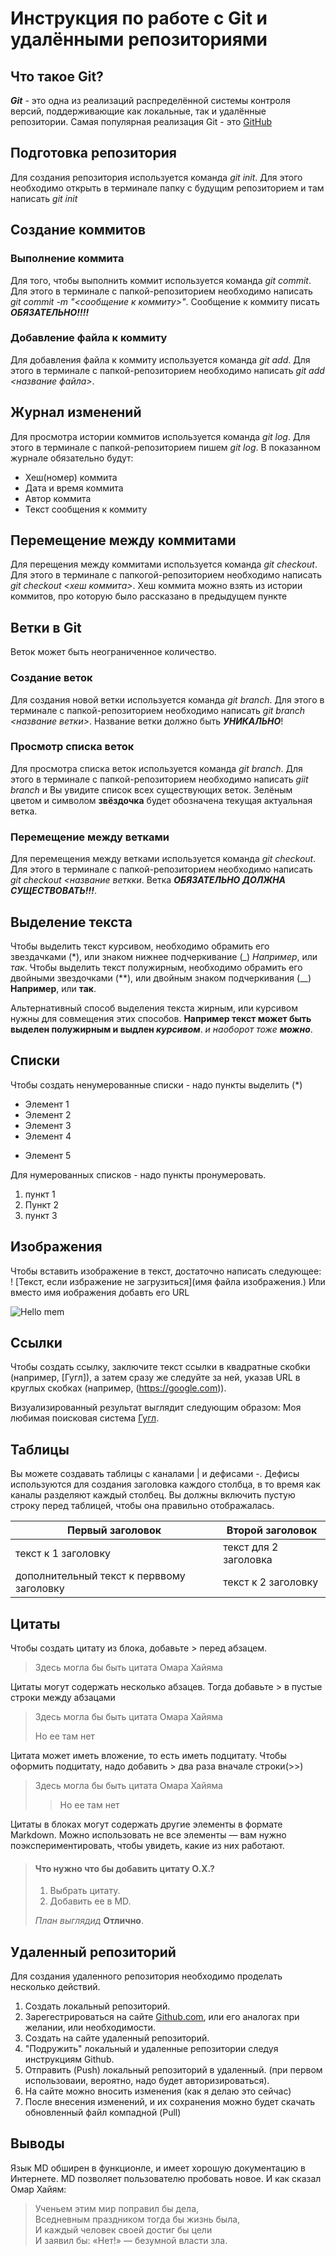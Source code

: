 # Инструкция по работе с Git и удалёнными репозиториями

## Что такое Git?
***Git*** - это одна из реализаций распределённой системы контроля версий, поддерживающие как локальные, так и удалённые репозитории. Самая популярная реализация Git - это [GitHub](https://github.com)

## Подготовка репозитория
Для создания репозитория используется команда *git init*. Для этого необходимо открыть в терминале папку с будущим репозиторием и там написать *git init*

## Создание коммитов

### Выполнение коммита
Для того, чтобы выполнить коммит используется команда *git commit*. Для этого в терминале с папкой-репозиторием необходимо написать *git commit -m "<сообщение к коммиту>"*. Сообщение к коммиту писать ***ОБЯЗАТЕЛЬНО!!!!***

### Добавление файла к коммиту
Для добавления файла к коммиту используется команда *git add*. Для этого в терминале с папкой-репозиторием необходимо написать *git add <название файла>*.

## Журнал изменений
Для просмотра истории коммитов используется команда *git log*. Для этого в терминале с папкой-репозиторием пишем *git log*. В показанном журнале обязательно будут:
* Хеш(номер) коммита
* Дата и время коммита
* Автор коммита
* Текст сообщения к коммиту

## Перемещение между коммитами
Для перещения между коммитами используется команда *git checkout*. Для этого в терминале с папкогой-репозиторием необходимо написать *git checkout <хеш коммита>*. Хеш коммита можно взять из истории коммитов, про которую было рассказано в предыдущем пункте

## Ветки в Git

Веток может быть неограниченное количество.

### Создание веток
Для создания новой ветки используется команда *git branch*. Для этого в терминале с папкой-репозиторием необходимо написать *git branch <название ветки>*. Название ветки должно быть ***УНИКАЛЬНО***!

### Просмотр списка веток
Для просмотра списка веток используется команда *git branch*. Для этого в терминале с папкой-репозиторием необходимо написать *giit branch* и Вы увидите список всех существующих веток. Зелёным цветом и символом **звёздочка** будет обозначена текущая актуальная ветка.

### Перемещение между ветками
Для перемещения между ветками используется команда *git checkout*. Для этого в терминале с папкой-репозиторием необходимо написать *git checkout <название веткки*. Ветка ***ОБЯЗАТЕЛЬНО ДОЛЖНА СУЩЕСТВОВАТЬ!!!***. 

## Выделение текста

Чтобы выделить текст курсивом, необходимо обрамить его звездачками (*), или знаком нижнее подчеркивание (_) *Например*, или _так_. Чтобы выделить текст полужирным, необходимо обрамить его двойными звездочками (**), или двойным знаком подчеркивания (__) **Например**, или __так__.

Альтернативный способ выделения текста жирным, или курсивом нужны для совмещения этих способов. __Например текст может быть выделен полужирным и выдлен *курсивом*__. *и наоборот тоже __можно__*.

## Списки
Чтобы создать ненумерованные списки - надо пункты выделить (*)
* Элемент 1
* Элемент 2
* Элемент 3
* Элемент 4
+ Элемент 5

Для нумерованных списков - надо пункты пронумеровать.
1. пункт 1
2. Пункт 2
3. пункт 3

## Изображения

Чтобы вставить изображение в текст, достаточно написать следующее:
! [Текст, если избражение не загрузиться](имя файла изображения.)
Или вместо имя иображения добавть его URL

![Hello mem](mem.jpeg)

## Ссылки

Чтобы создать ссылку, заключите текст ссылки в квадратные скобки (например, [Гугл]), а затем сразу же следуйте за ней, указав URL в круглых скобках (например, (https://google.com)).

Визуализированный результат выглядит следующим образом:
Моя любимая поисковая система [Гугл](https://google.com).


## Таблицы

Вы можете создавать таблицы с каналами | и дефисами -. Дефисы используются для создания заголовка каждого столбца, в то время как каналы разделяют каждый столбец. Вы должны включить пустую строку перед таблицей, чтобы она правильно отображалась.

| Первый заголовок  | Второй заголовок |
| ------------- | ------------- |
| текст к 1 заголовку  | текст для 2 заголовка  |
| дополнительный текст к перввому заголовку  | текст к 2 заголовку  |

## Цитаты 

Чтобы создать цитату из блока, добавьте > перед абзацем.

> Здесь могла бы быть цитата Омара Хайяма

Цитаты могут содержать несколько абзацев. Тогда добавьте > в пустые строки между абзацами

>Здесь могла бы быть цитата Омара Хайяма
>
>Но ее там нет

Цитата может иметь вложение, то есть иметь подцитату. Чтобы оформить подцитату, надо добавить > два раза вначале строки(>>)

>Здесь могла бы быть цитата Омара Хайяма
>
>>Но ее там нет


Цитаты в блоках могут содержать другие элементы в формате Markdown. Можно использовать не все элементы — вам нужно поэкспериментировать, чтобы увидеть, какие из них работают.

> #### Что нужно что бы добавить цитату О.Х.?
>
> 1. Выбрать цитату.
> 2. Добавить ее в MD.
>
>  *План выглядид* **Отлично**.

## Удаленный репозиторий

Для создания удаленного репозитория необходимо проделать несколько действий.
1. Создать локальный репозиторий.
2. Зарегестрироваться на сайте [Github.com](https://github.com), или его аналогах при желании, или необходимости.
3. Создать на сайте удаленный репозиторий.
4. "Подружить" локальный и удаленные репозитории следуя инструкциям Github.
5. Отправить (Push) локальный репозиторий в удаленный. (при первом использоваии, вероятно, надо будет авторизироваться).
6. На сайте можно вносить изменения (как я делаю это сейчас)
7. После внесения изменений, и их сохранения можно будет скачать обновленный файл компадной (Pull)

## Выводы

Язык MD обширен в функционле, и имеет хорошую документацию в Интернете. MD позволяет пользователю пробовать новое. И как сказал Омар Хайям:
> Ученьем этим мир поправил бы дела,  
> Вседневным праздником тогда бы жизнь была,  
> И каждый человек своей достиг бы цели  
> И заявил бы: «Нет!» — безумной власти зла.
